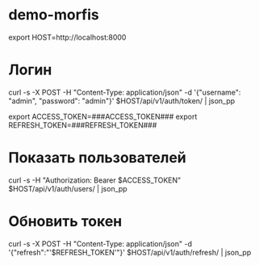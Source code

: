 # demo-morfis


export HOST=http://localhost:8000

# Логин
curl -s -X POST -H "Content-Type: application/json" -d '{"username": "admin", "password": "admin"}' $HOST/api/v1/auth/token/ | json_pp


export ACCESS_TOKEN=###ACCESS_TOKEN###
export REFRESH_TOKEN=###REFRESH_TOKEN###

# Показать пользователей
curl -s -H "Authorization: Bearer $ACCESS_TOKEN" $HOST/api/v1/auth/users/ | json_pp

# Обновить токен
curl -s -X POST -H "Content-Type: application/json" -d '{"refresh":"'$REFRESH_TOKEN'"}' $HOST/api/v1/auth/refresh/ | json_pp